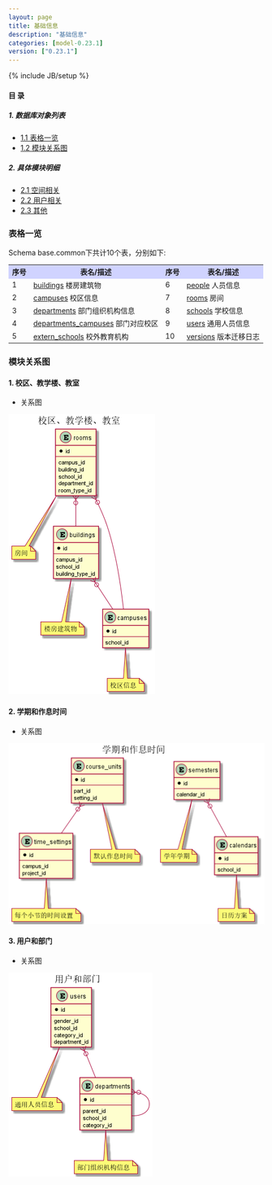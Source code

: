 ```yaml
---
layout: page
title: 基础信息 
description: "基础信息"
categories: [model-0.23.1]
version: ["0.23.1"]
---
```

{% include JB/setup %}

#### 目 录

##### 1. 数据库对象列表
  * [1.1 表格一览](index.html#表格一览)
  * [1.2 模块关系图](index.html#模块关系图)

##### 2. 具体模块明细
* [2.1 空间相关](space.html)
* [2.2 用户相关](user.html)
* [2.3 其他](misc.html)

### 表格一览
Schema base.common下共计10个表，分别如下:

<table class="table table-bordered table-striped table-condensed">
  <tr>
    <th style="background-color:#D0D3FF">序号</th>
    <th style="background-color:#D0D3FF">表名/描述</th>
    <th style="background-color:#D0D3FF">序号</th>
    <th style="background-color:#D0D3FF">表名/描述</th>
  </tr>
  <tr>
    <td>1</td>
    <td><a href="space.html#表格-buildings-楼房建筑物">buildings</a> 楼房建筑物</td>
    <td>6</td>
    <td><a href="user.html#表格-people-人员信息">people</a> 人员信息</td>
  </tr>
  <tr>
    <td>2</td>
    <td><a href="space.html#表格-campuses-校区信息">campuses</a> 校区信息</td>
    <td>7</td>
    <td><a href="space.html#表格-rooms-房间">rooms</a> 房间</td>
  </tr>
  <tr>
    <td>3</td>
    <td><a href="user.html#表格-departments-部门组织机构信息">departments</a> 部门组织机构信息</td>
    <td>8</td>
    <td><a href="space.html#表格-schools-学校信息">schools</a> 学校信息</td>
  </tr>
  <tr>
    <td>4</td>
    <td><a href="user.html#表格-departments_campuses-部门对应校区">departments_campuses</a> 部门对应校区</td>
    <td>9</td>
    <td><a href="user.html#表格-users-通用人员信息">users</a> 通用人员信息</td>
  </tr>
  <tr>
    <td>5</td>
    <td><a href="misc.html#表格-extern_schools-校外教育机构">extern_schools</a> 校外教育机构</td>
    <td>10</td>
    <td><a href="misc.html#表格-versions-版本迁移日志">versions</a> 版本迁移日志</td>
  </tr>
</table>

### 模块关系图


#### 1. 校区、教学楼、教室
  * 关系图

![校区、教学楼、教室](images/space.png)


#### 2. 学期和作息时间
  * 关系图

![学期和作息时间](images/time.png)


#### 3. 用户和部门
  * 关系图

![用户和部门](images/user.png)



